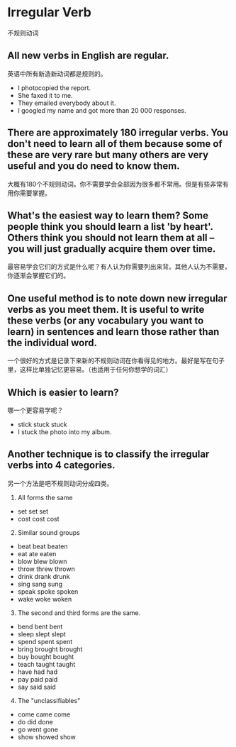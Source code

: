 # Irregular Verb
不规则动词

## All new verbs in English are regular.
英语中所有新造新动词都是规则的。


* I photocopied the report.
* She faxed it to me.
* They emailed everybody about it.
* I googled my name and got more than 20 000 responses.


## There are approximately 180 irregular verbs. You don't need to learn all of them because some of these are very rare but many others are very useful and you do need to know them.
大概有180个不规则动词。你不需要学会全部因为很多都不常用。但是有些非常有用你需要掌握。


## What's the easiest way to learn them? Some people think you should learn a list 'by heart'. Others think you should not learn them at all – you will just gradually acquire them over time.
最容易学会它们的方式是什么呢？有人认为你需要列出来背。其他人认为不需要，你逐渐会掌握它们的。


## One useful method is to note down new irregular verbs as you meet them. It is useful to write these verbs (or any vocabulary you want to learn) in sentences and learn those rather than the individual word.
一个很好的方式是记录下来新的不规则动词在你看得见的地方。最好是写在句子里，这样比单独记忆更容易。（也适用于任何你想学的词汇）


## Which is easier to learn?
哪一个更容易学呢？


* stick stuck stuck
* I stuck the photo into my album.


## Another technique is to classify the irregular verbs into 4 categories.
另一个方法是吧不规则动词分成四类。


1. All forms the same
  * set set set
  * cost cost cost
2. Similar sound groups
  * beat beat beaten 
  * eat ate eaten
  * blow blew blown
  * throw threw thrown
  * drink drank drunk
  * sing sang sung
  * speak spoke spoken
  * wake woke woken
3. The second and third forms are the same. 
  * bend bent bent 
  * sleep slept slept
  * spend spent spent
  * bring brought brought
  * buy bought bought
  * teach taught taught
  * have had had
  * pay paid paid
  * say said said
4. The "unclassifiables" 
  * come came come 
  * do did done
  * go went gone
  * show showed show